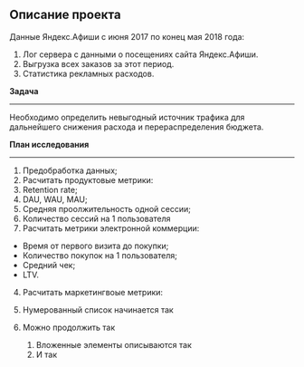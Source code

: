 ## Описание проекта

Данные Яндекс.Афиши с июня 2017 по конец мая 2018 года:
1. Лог сервера с данными о посещениях сайта Яндекс.Афиши.  
2. Выгрузка всех заказов за этот период.  
3. Cтатистика рекламных расходов. 

**Задача**
***
Необходимо определить невыгодный источник трафика для дальнейшего снижения расхода и перераспределения бюджета.

**План исследования**
***
1. Предобработка данных;
2. Расчитать продуктовые метрики:
  3. Retention rate;
  2. DAU, WAU, MAU;
  2. Средняя проолжительность одной сессии;
  4. Количество сессий на 1 пользователя
3. Расчитать метрики электронной коммерции:
  - Время от первого визита до покупки;
  - Количество покупок на 1 пользователя;
  - Средний чек;
  - LTV.
4. Расчитать маркетингвоые метрики:

1. Нумерованный список начинается так
2. Можно продолжить так
	1. Вложенные элементы описываются так
	2. И так
